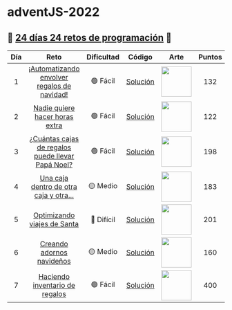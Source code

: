 # adventJS-2022

## 🎄 [24 días 24 retos de programación](https://adventjs.dev/es) 🎄

| Día | Reto                                                                                           | Dificultad  | Código                       | Arte                                                                | Puntos |
| :-: | :--------------------------------------------------------------------------------------------: | :---------: | :--------------------------: | :-----------------------------------------------------------------: | :----: |
| 1   | [¡Automatizando envolver regalos de navidad!](https://adventjs.dev/es/challenges/2022/1)       | 🟢 Fácil    | [Solución](./retos/Reto1.md) | <img src="https://adventjs.dev/challenges-2022/1.svg" width="70" /> | 132    |
| 2   | [Nadie quiere hacer horas extra](https://adventjs.dev/es/challenges/2022/2)                    | 🟢 Fácil    | [Solución](./retos/Reto2.md) | <img src="https://adventjs.dev/challenges-2022/2.svg" width="70" /> | 122    |
| 3   | [¿Cuántas cajas de regalos puede llevar Papá Noel?](https://adventjs.dev/es/challenges/2022/3) | 🟢 Fácil    | [Solución](./retos/Reto3.md) | <img src="https://adventjs.dev/challenges-2022/3.svg" width="70" /> | 198    |
| 4   | [Una caja dentro de otra caja y otra...](https://adventjs.dev/es/challenges/2022/4)            | 🟡 Medio    | [Solución](./retos/Reto4.md) | <img src="https://adventjs.dev/challenges-2022/4.svg" width="70" /> | 183    |
| 5   | [Optimizando viajes de Santa](https://adventjs.dev/es/challenges/2022/5)                       | 🔴 Difícil  | [Solución](./retos/Reto5.md) | <img src="https://adventjs.dev/challenges-2022/5.svg" width="70" /> | 201    |
| 6   | [Creando adornos navideños](https://adventjs.dev/es/challenges/2022/6)                         | 🟡 Medio    | [Solución](./retos/Reto6.md) | <img src="https://adventjs.dev/challenges-2022/6.svg" width="70" /> | 160    |
| 7   | [Haciendo inventario de regalos](https://adventjs.dev/es/challenges/2022/7)                    | 🟢 Fácil    | [Solución](./retos/Reto7.md) | <img src="https://adventjs.dev/challenges-2022/7.svg" width="70" /> | 400    |
